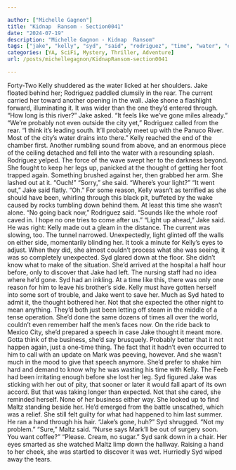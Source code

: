 ```yaml
---

author: ["Michelle Gagnon"]
title: "Kidnap  Ransom - Section0041"
date: "2024-07-19"
description: "Michelle Gagnon - Kidnap  Ransom"
tags: ["jake", "kelly", "syd", "said", "rodriguez", "time", "water", "one", "like", "gone", "probably", "even", "city", "thought", "light", "maltz", "behind", "rear", "current", "another", "wall", "river", "think", "sound", "leg"]
categories: [YA, SciFi, Mystery, Thriller, Adventure]
url: /posts/michellegagnon/KidnapRansom-section0041

---
```



Forty-Two
Kelly shuddered as the water licked at her shoulders. Jake floated behind her; Rodriguez paddled clumsily in the rear. The current carried her toward another opening in the wall. Jake shone a flashlight forward, illuminating it. It was wider than the one they’d entered through.
“How long is this river?” Jake asked. “It feels like we’ve gone miles already.”
“We’re probably not even outside the city yet,” Rodriguez called from the rear. “I think it’s leading south. It’ll probably meet up with the Panuco River. Most of the city’s water drains into there.”
Kelly reached the end of the chamber first. Another rumbling sound from above, and an enormous piece of the ceiling detached and fell into the water with a resounding splash. Rodriguez yelped. The force of the wave swept her to the darkness beyond.
She fought to keep her legs up, panicked at the thought of getting her foot trapped again. Something brushed against her, then grabbed her arm. She lashed out at it.
“Ouch!”
“Sorry,” she said. “Where’s your light?”
“It went out,” Jake said flatly.
“Oh.” For some reason, Kelly wasn’t as terrified as she should have been, whirling through this black pit, buffeted by the wake caused by rocks tumbling down behind them. At least this time she wasn’t alone.
“No going back now,” Rodriguez said. “Sounds like the whole roof caved in. I hope no one tries to come after us.”
“Light up ahead,” Jake said.
He was right: Kelly made out a gleam in the distance. The current was slowing, too. The tunnel narrowed. Unexpectedly, light glinted off the walls on either side, momentarily blinding her.
It took a minute for Kelly’s eyes to adjust. When they did, she almost couldn’t process what she was seeing, it was so completely unexpected.
Syd glared down at the floor. She didn’t know what to make of the situation. She’d arrived at the hospital a half hour before, only to discover that Jake had left. The nursing staff had no idea where he’d gone. Syd had an inkling. At a time like this, there was only one reason for him to leave his brother’s side. Kelly must have gotten herself into some sort of trouble, and Jake went to save her.
Much as Syd hated to admit it, the thought bothered her. Not that she expected the other night to mean anything. They’d both just been letting off steam in the middle of a tense operation. She’d done the same dozens of times all over the world, couldn’t even remember half the men’s faces now. On the ride back to Mexico City, she’d prepared a speech in case Jake thought it meant more. Gotta think of the business, she’d say brusquely. Probably better that it not happen again, just a one-time thing.
The fact that it hadn’t even occurred to him to call with an update on Mark was peeving, however. And she wasn’t much in the mood to give that speech anymore. She’d prefer to shake him hard and demand to know why he was wasting his time with Kelly. The Feeb had been irritating enough before she lost her leg. Syd figured Jake was sticking with her out of pity, that sooner or later it would fall apart of its own accord. But that was taking longer than expected.
Not that she cared, she reminded herself. None of her business either way.
She looked up to find Maltz standing beside her. He’d emerged from the battle unscathed, which was a relief. She still felt guilty for what had happened to him last summer.
He ran a hand through his hair. “Jake’s gone, huh?”
Syd shrugged. “Not my problem.”
“Sure,” Maltz said. “Nurse says Mark’ll be out of surgery soon. You want coffee?”
“Please. Cream, no sugar.” Syd sank down in a chair. Her eyes smarted as she watched Maltz limp down the hallway. Raising a hand to her cheek, she was startled to discover it was wet. Hurriedly Syd wiped away the tears.
